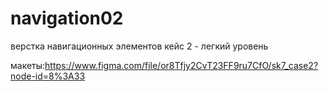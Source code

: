 # navigation02

верстка навигационных элементов кейс 2 - легкий уровень

макеты:https://www.figma.com/file/or8Tfjy2CvT23FF9ru7CfO/sk7_case2?node-id=8%3A33
